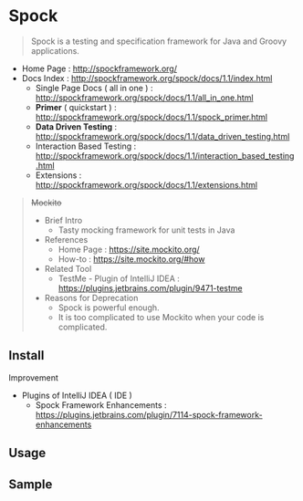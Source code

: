 # Spock

> Spock is a testing and specification framework for Java and Groovy applications.

- Home Page : http://spockframework.org/
- Docs Index : http://spockframework.org/spock/docs/1.1/index.html
    - Single Page Docs ( all in one ) : http://spockframework.org/spock/docs/1.1/all_in_one.html
    - **Primer** ( quickstart ) : http://spockframework.org/spock/docs/1.1/spock_primer.html
    - **Data Driven Testing** : http://spockframework.org/spock/docs/1.1/data_driven_testing.html
    - Interaction Based Testing : http://spockframework.org/spock/docs/1.1/interaction_based_testing.html
    - Extensions : http://spockframework.org/spock/docs/1.1/extensions.html

> ~~Mockito~~
>
> - Brief Intro
>     - Tasty mocking framework for unit tests in Java
> - References
>     - Home Page : https://site.mockito.org/
>     - How-to : https://site.mockito.org/#how
> - Related Tool
>     - TestMe - Plugin of IntelliJ IDEA : https://plugins.jetbrains.com/plugin/9471-testme
> - Reasons for Deprecation
>     - Spock is powerful enough.
>     - It is too complicated to use Mockito when your code is complicated.

## Install

Improvement

- Plugins of IntelliJ IDEA ( IDE )
    - Spock Framework Enhancements : https://plugins.jetbrains.com/plugin/7114-spock-framework-enhancements

## Usage

## Sample
